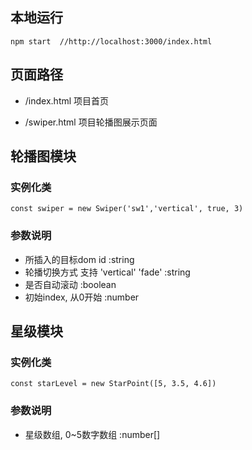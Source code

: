 ## 本地运行  

```bush
npm start  //http://localhost:3000/index.html
```


## 页面路径

- /index.html 项目首页

- /swiper.html 项目轮播图展示页面


## 轮播图模块
### 实例化类
```bush
const swiper = new Swiper('sw1','vertical', true, 3)
```
### 参数说明
- 所插入的目标dom id     :string
- 轮播切换方式 支持 'vertical' 'fade'    :string
- 是否自动滚动     :boolean
- 初始index, 从0开始   :number



## 星级模块
### 实例化类
```bush
const starLevel = new StarPoint([5, 3.5, 4.6])
```
### 参数说明
- 星级数组, 0~5数字数组     :number[]




